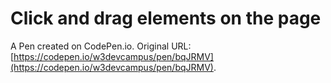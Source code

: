 # Click and drag elements on the page

A Pen created on CodePen.io. Original URL: [https://codepen.io/w3devcampus/pen/bqJRMV](https://codepen.io/w3devcampus/pen/bqJRMV).



